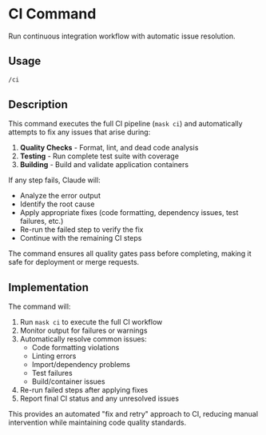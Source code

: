 # CI Command

Run continuous integration workflow with automatic issue resolution.

## Usage

```bash
/ci
```

## Description

This command executes the full CI pipeline (`mask ci`) and automatically attempts to fix any issues that arise during:

1. **Quality Checks** - Format, lint, and dead code analysis
2. **Testing** - Run complete test suite with coverage
3. **Building** - Build and validate application containers

If any step fails, Claude will:
- Analyze the error output
- Identify the root cause
- Apply appropriate fixes (code formatting, dependency issues, test failures, etc.)
- Re-run the failed step to verify the fix
- Continue with the remaining CI steps

The command ensures all quality gates pass before completing, making it safe for deployment or merge requests.

## Implementation

The command will:
1. Run `mask ci` to execute the full CI workflow
2. Monitor output for failures or warnings
3. Automatically resolve common issues:
   - Code formatting violations
   - Linting errors
   - Import/dependency problems
   - Test failures
   - Build/container issues
4. Re-run failed steps after applying fixes
5. Report final CI status and any unresolved issues

This provides an automated "fix and retry" approach to CI, reducing manual intervention while maintaining code quality standards.